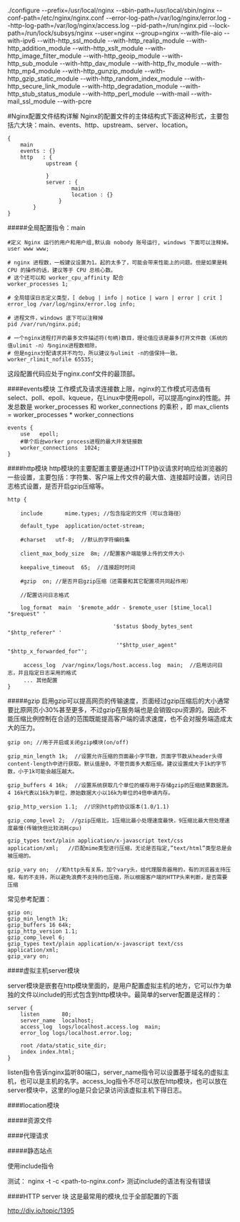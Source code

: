 
./configure --prefix=/usr/local/nginx --sbin-path=/usr/local/sbin/nginx --conf-path=/etc/nginx/nginx.conf --error-log-path=/var/log/nginx/error.log --http-log-path=/var/log/nginx/access.log --pid-path=/run/nginx.pid --lock-path=/run/lock/subsys/nginx --user=nginx --group=nginx --with-file-aio --with-ipv6 --with-http_ssl_module  --with-http_realip_module --with-http_addition_module --with-http_xslt_module --with-http_image_filter_module --with-http_geoip_module --with-http_sub_module --with-http_dav_module --with-http_flv_module --with-http_mp4_module --with-http_gunzip_module --with-http_gzip_static_module --with-http_random_index_module --with-http_secure_link_module --with-http_degradation_module --with-http_stub_status_module --with-http_perl_module --with-mail --with-mail_ssl_module --with-pcre 





#Nginx配置文件结构详解
Nginx的配置文件的主体结构式下面这种形式，主要包括六大块：main、events、http、upstream、server、location。

    {
        main
        events : {}
        http   : {
                upstream {

                }
                server : {
                        main
                        location : {}
                    }
            }
    }

#####全局配置指令：main
    
    #定义 Nginx 运行的用户和用户组,默认由 nobody 账号运行, windows 下面可以注释掉。 
    user www www;

    # nginx 进程数，一般建议设置为1。起的太多了，可能会带来性能上的问题。但是如果是耗 CPU 的操作的话，建议等于 CPU 总核心数。
    # 这个还可以和 worker_cpu_affinity 配合
    worker_processes 1;

    # 全局错误日志定义类型，[ debug | info | notice | warn | error | crit ]
    error_log /var/log/nginx/error.log info;

    # 进程文件，windows 底下可以注释掉
    pid /var/run/nginx.pid;

    # 一个nginx进程打开的最多文件描述符(句柄)数目，理论值应该是最多打开文件数（系统的值ulimit -n）与nginx进程数相除，
    # 但是nginx分配请求并不均匀，所以建议与ulimit -n的值保持一致。
    worker_rlimit_nofile 65535;
  
这段配置代码应处于nginx.conf文件的最顶部。 

####events模块
工作模式及请求连接数上限，nginx的工作模式可选值有select、poll、epoll、kqueue，在Linux中使用epoll，可以提高nginx的性能。并发总数是 worker\_processes 和 worker\_connections 的乘积 ，即 max\_clients = worker\_processes * worker\_connections

    events {
        use   epoll; 
        #单个后台worker process进程的最大并发链接数    
        worker_connections  1024;
    }

####http模块
http模块的主要配置主要是通过HTTP协议请求时响应给浏览器的一些设置，主要包括：字符集、客户端上传文件的最大值、连接超时设置，访问日志格式设置，是否开启gzip压缩等。

    http {

        include       mime.types; //包含指定的文件（可以含路径）
        
        default_type  application/octet-stream; 
        
        #charset   utf-8;  //默认的字符编码集
        
        client_max_body_size  8m; //配置客户端能够上传的文件大小
        
        keepalive_timeout  65;  //连接超时时间
        
        #gzip  on; //是否开启gzip压缩（还需要和其它配置项共同起作用）
        
        //配置访问日志格式
        
        log_format  main  '$remote_addr - $remote_user [$time_local] "$request" '
        
                                     '$status $body_bytes_sent "$http_referer" '
        
                                      '"$http_user_agent" "$http_x_forwarded_for"';
        
         access_log  /var/nginx/logs/host.access.log  main;  //启用访问日志，并且指定日志采用的格式
         ... 其他配置
    }

#####gzip
启用gzip可以提高网页的传输速度，页面经过gzip压缩后的大小通常要比原网页小30%甚至更多，不过gzip在服务端也是会销毁cpu资源的。因此不能压缩比例控制在合适的范围既能提高客户端的请求速度，也不会对服务端造成太大的压力。

    gzip on; //用于开启或关闭gzip模块(on/off)
    
    gzip_min_length 1k;  //设置允许压缩的页面最小字节数，页面字节数从header头得content-length中进行获取。默认值是0，不管页面多大都压缩。建议设置成大于1k的字节数，小于1k可能会越压越大。
    
    gzip_buffers 4 16k;  //设置系统获取几个单位的缓存用于存储gzip的压缩结果数据流。4 16k代表以16k为单位，原始数据大小以16k为单位的4倍申请内存。
    
    gzip_http_version 1.1;  //识别http的协议版本(1.0/1.1)
    
    gzip_comp_level 2;  //gzip压缩比，1压缩比最小处理速度最快，9压缩比最大但处理速度最慢(传输快但比较消耗cpu)
    
    gzip_types text/plain application/x-javascript text/css application/xml;   //匹配mime类型进行压缩，无论是否指定,”text/html”类型总是会被压缩的。

    gzip_vary on;  //和http头有关系，加个vary头，给代理服务器用的，有的浏览器支持压缩，有的不支持，所以避免浪费不支持的也压缩，所以根据客户端的HTTP头来判断，是否需要压缩

常见参考配置：

    gzip on;
    gzip_min_length 1k;
    gzip_buffers 16 64k;
    gzip_http_version 1.1;
    gzip_comp_level 6;
    gzip_types text/plain application/x-javascript text/css application/xml;
    gzip_vary on;
    
####虚拟主机server模块

server模块是嵌套在http模块里面的，是用户配置虚拟主机的地方，它可以作为单独的文件以include的形式包含到http模块中。最简单的server配置是这样的：
    
    server {
        listen       80;
        server_name  localhost;
        access_log  logs/localhost.access.log  main;
        error_log logs/localhost.error.log;
        
        root /data/static_site_dir;
        index index.html;
    }
listen指令告诉nginx监听80端口，server_name指令可以设置基于域名的虚拟主机，也可以是主机的名字。access\_log指令不尽可以放在http模块，也可以放在server模块中，这里的log是只会记录访问该虚拟主机下得日志。

####location模块

#####资源文件

####代理请求

#####静态站点



使用include指令

测试：
nginx -t -c <path-to-nginx.conf>
测试include的语法有没有错误

####HTTP server 块
这是最常用的模块,位于全部配置的下面

http://div.io/topic/1395

